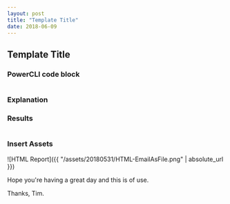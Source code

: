 ```yaml
---
layout: post
title: "Template Title"
date: 2018-06-09
---
```

## Template Title

### PowerCLI code block
```PowerShell

```

### Explanation

### Results
```PowerShell

```

### Insert Assets
![HTML Report]({{ "/assets/20180531/HTML-EmailAsFile.png" | absolute_url }})


Hope you're having a great day and this is of use.

Thanks, Tim.
